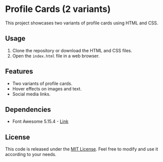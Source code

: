 # Profile Cards (2 variants)

This project showcases two variants of profile cards using HTML and CSS.

## Usage

1. Clone the repository or download the HTML and CSS files.
2. Open the `index.html` file in a web browser.

## Features

- Two variants of profile cards.
- Hover effects on images and text.
- Social media links.


## Dependencies

- Font Awesome 5.15.4 - [Link](https://cdnjs.cloudflare.com/ajax/libs/font-awesome/5.15.4/css/all.min.css)

## License

This code is released under the [MIT License](LICENSE). Feel free to modify and use it according to your needs.
